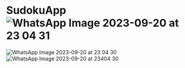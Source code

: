 # SudokuApp![WhatsApp Image 2023-09-20 at 23 04 31](https://github.com/Yogesh-03/SudokuApp/assets/99140862/80bcf683-dc5e-40cd-92f3-0f00f9aa2386)
![WhatsApp Image 2023-09-20 at 23 04 30](https://github.com/Yogesh-03/SudokuApp/assets/99140862/02535259-8a8d-455e-a59a-9de381d8f6cb)
![WhatsApp Image 2023-09-20 at 23404 30](https://github.com/Yogesh-03/SudokuApp/assets/99140862/aead5872-1fe8-4243-8d68-4e34608d29fa)
